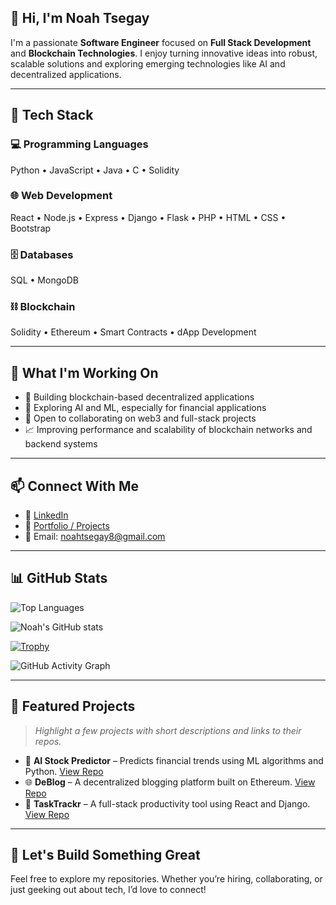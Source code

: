 ## 👋 Hi, I'm Noah Tsegay

I'm a passionate **Software Engineer** focused on **Full Stack Development** and **Blockchain Technologies**. I enjoy turning innovative ideas into robust, scalable solutions and exploring emerging technologies like AI and decentralized applications.

---

## 🧰 Tech Stack

### 💻 Programming Languages  
Python • JavaScript • Java • C • Solidity

### 🌐 Web Development  
React • Node.js • Express • Django • Flask • PHP • HTML • CSS • Bootstrap

### 🗄️ Databases  
SQL • MongoDB

### ⛓️ Blockchain  
Solidity • Ethereum • Smart Contracts • dApp Development

---

## 🚀 What I'm Working On

- 🔭 Building blockchain-based decentralized applications  
- 🌱 Exploring AI and ML, especially for financial applications  
- 👯 Open to collaborating on web3 and full-stack projects  
- 📈 Improving performance and scalability of blockchain networks and backend systems  

---

## 📫 Connect With Me

- 🔗 [LinkedIn](https://www.linkedin.com/in/noah-tsegay-584546129/)
- 💼 [Portfolio / Projects](https://github.com/Noaht8)
- 📧 Email: noahtsegay8@gmail.com

---

## 📊 GitHub Stats

![Top Languages](https://github-readme-stats.vercel.app/api/top-langs/?username=Noaht8&layout=compact&langs_count=10&theme=tokyonight)

<!--
-->
![Noah's GitHub stats](https://github-readme-stats.vercel.app/api?username=Noaht8&show_icons=true&theme=tokyonight)

[![Trophy](https://github-profile-trophy.vercel.app/?username=Noaht8&theme=onedark)](https://github.com/ryo-ma/github-profile-trophy)

![GitHub Activity Graph](https://github-readme-activity-graph.vercel.app/graph?username=Noaht8&theme=github-compact)



---

## 📂 Featured Projects

> *Highlight a few projects with short descriptions and links to their repos.*

- 🧠 **AI Stock Predictor** – Predicts financial trends using ML algorithms and Python. [View Repo](#)
- 🌐 **DeBlog** – A decentralized blogging platform built on Ethereum. [View Repo](#)
- 📱 **TaskTrackr** – A full-stack productivity tool using React and Django. [View Repo](#)

---

## 🙌 Let's Build Something Great

Feel free to explore my repositories. Whether you’re hiring, collaborating, or just geeking out about tech, I’d love to connect!

